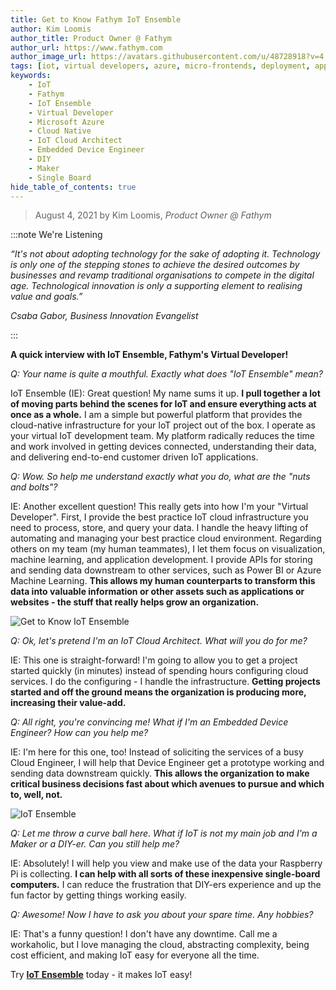 ```yaml
---
title: Get to Know Fathym IoT Ensemble
author: Kim Loomis
author_title: Product Owner @ Fathym
author_url: https://www.fathym.com
author_image_url: https://avatars.githubusercontent.com/u/48728918?v=4
tags: [iot, virtual developers, azure, micro-frontends, deployment, applications]
keywords:
    - IoT
    - Fathym
    - IoT Ensemble
    - Virtual Developer
    - Microsoft Azure
    - Cloud Native
    - IoT Cloud Architect
    - Embedded Device Engineer
    - DIY
    - Maker
    - Single Board
hide_table_of_contents: true
--- 
```


> August 4, 2021 by Kim Loomis, _Product Owner @ Fathym_

:::note We're Listening

_“It's not about adopting technology for the sake of adopting it. Technology is only one of the stepping stones to achieve the desired outcomes by businesses and revamp traditional organisations to compete in the digital age. Technological innovation is only a supporting element to realising value and goals.”_

_Csaba Gabor, Business Innovation Evangelist_

:::


**A quick interview with IoT Ensemble, Fathym's Virtual Developer!**

_Q: Your name is quite a mouthful. Exactly what does "IoT Ensemble" mean?_

IoT Ensemble (IE): Great question! My name sums it up. **I pull together a lot of moving parts behind the scenes for IoT and ensure everything acts at once as a whole.** I am a simple but powerful platform that provides the cloud-native infrastructure for your IoT project out of the box. I operate as your virtual IoT development team. My platform radically reduces the time and work involved in getting devices connected, understanding their data, and delivering end-to-end customer driven IoT applications.

_Q: Wow. So help me understand exactly what you do, what are the "nuts and bolts"?_

IE: Another excellent question! This really gets into how I'm your "Virtual Developer". First, I provide the best practice IoT cloud infrastructure you need to process, store, and query your data. I handle the heavy lifting of automating and managing your best practice cloud environment. Regarding others on my team (my human teammates), I let them focus on visualization, machine learning, and application development. I provide APIs for storing and sending data downstream to other services, such as Power BI or Azure Machine Learning. **This allows my human counterparts to transform this data into valuable information or other assets such as applications or websites - the stuff that really helps grow an organization.**

![Get to Know IoT Ensemble](https://www.fathym.com/iot/img/magnifying-glass-computer_1000pixelwide.png)

_Q: Ok, let's pretend I'm an IoT Cloud Architect. What will you do for me?_

IE: This one is straight-forward! I'm going to allow you to get a project started quickly (in minutes) instead of spending hours configuring cloud services. I do the configuring - I handle the infrastructure. **Getting projects started and off the ground means the organization is producing more, increasing their value-add.**

_Q: All right, you're convincing me! What if I'm an Embedded Device Engineer? How can you help me?_

IE: I'm here for this one, too! Instead of soliciting the services of a busy Cloud Engineer, I will help that Device Engineer get a prototype working and sending data downstream quickly. **This allows the organization to make critical business decisions fast about which avenues to pursue and which to, well, not.**

![IoT Ensemble](https://www.fathym.com/iot/img/fathym-iot-hero.png)

_Q: Let me throw a curve ball here. What if IoT is not my main job and I'm a Maker or a DIY-er. Can you still help me?_

IE: Absolutely! I will help you view and make use of the data your Raspberry Pi is collecting. **I can help with all sorts of these inexpensive single-board computers.** I can reduce the frustration that DIY-ers experience and up the fun factor by getting things working easily.

_Q: Awesome! Now I have to ask you about your spare time. Any hobbies?_

IE: That's a funny question! I don't have any downtime. Call me a workaholic, but I love managing the cloud, abstracting complexity, being cost efficient, and making IoT easy for everyone all the time.

Try **[IoT Ensemble](https://www.fathym.com/iot)** today - it makes IoT easy!
